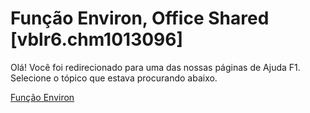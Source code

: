 
# Função Environ, Office Shared [vblr6.chm1013096]

Olá! Você foi redirecionado para uma das nossas páginas de Ajuda F1. Selecione o tópico que estava procurando abaixo.

[Função Environ](http://msdn.microsoft.com/library/ad8cb911-5dab-a327-bd9c-ee57818a713a%28Office.15%29.aspx)
